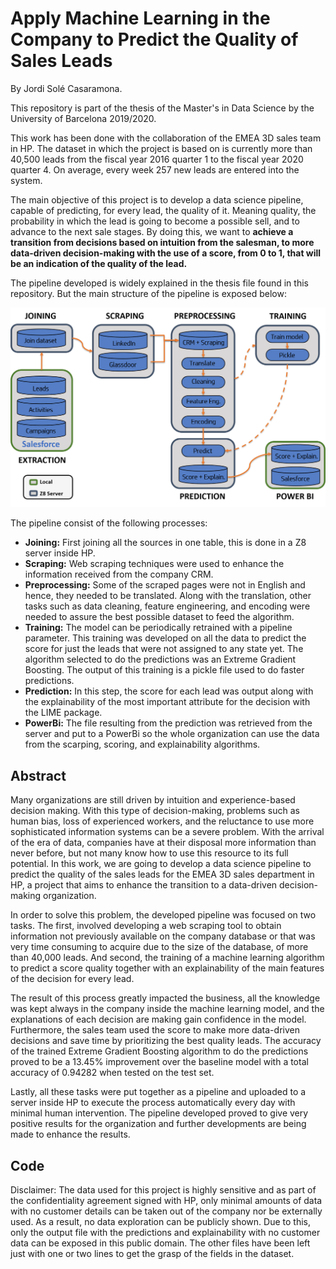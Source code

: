 # Apply Machine Learning in the Company to Predict the Quality of Sales Leads

By Jordi Solé Casaramona.

This repository is part of the thesis of the Master's in Data Science by the University of Barcelona 2019/2020.

This work has been done with the collaboration of the EMEA 3D sales team in HP. The dataset in which the project is based on is currently more than 40,500 leads from the fiscal year 2016 quarter 1 to the fiscal year 2020 quarter 4. On average, every week 257 new leads are entered into the system.

The main objective of this project is to develop a data science pipeline, capable of predicting, for every lead, the quality of it. Meaning quality, the probability in which the lead is going to become a possible sell, and to advance to the next sale stages. By doing this, we want to **achieve a transition from decisions based on intuition from the salesman, to more data-driven decision-making with the use of a score, from 0 to 1, that will be an indication of the quality of the lead.**

The pipeline developed is widely explained in the thesis file found in this repository. But the main structure of the pipeline is exposed below:

![Image of pipeline](https://github.com/jordisc97/Apply-Machine-Learning-in-the-Company-to-Predict-the-Quality-of-Sales-Leads/blob/master/Pipeline_Project.png)

The pipeline consist of the following processes:

* **Joining:** First joining all the sources in one table, this is done in a Z8 server inside HP.
* **Scraping:**  Web scraping techniques were used to enhance the information received from the company CRM.
* **Preprocessing:** Some of the scraped pages were not in English and hence, they needed to be translated. Along with the translation, other tasks such as data cleaning, feature engineering, and encoding were needed to assure the best possible dataset to feed the algorithm.
* **Training:** The model can be periodically retrained with a pipeline parameter. This training was developed on all the data to predict the score for just the leads that were not assigned to any state yet. The algorithm selected to do the predictions was an Extreme Gradient Boosting. The output of this training is a pickle file used to do faster predictions.
* **Prediction:** In this step, the score for each lead was output along with the explainability of the most important attribute for the decision with the LIME package.
* **PowerBi:** The file resulting from the prediction was retrieved from the server and put to a PowerBi so the whole organization can use the data from the scarping, scoring, and explainability algorithms.

## Abstract
Many organizations are still driven by intuition and experience-based decision making. With this type of decision-making, problems such as human bias, loss of experienced workers, and the reluctance to use more sophisticated information systems can be a severe problem. With the arrival of the era of data, companies have at their disposal more information than never before, but not many know how to use this resource to its full potential. In this work, we are going to develop a data science pipeline to predict the quality of the sales leads for the EMEA 3D sales department in HP, a project that aims to enhance the transition to a data-driven decision-making organization. 

In order to solve this problem, the developed pipeline was focused on two tasks. The first, involved developing a web scraping tool to obtain information not previously available on the company database or that was very time consuming to acquire due to the size of the database, of more than 40,000 leads. And second, the training of a machine learning algorithm to predict a score quality together with an explainability of the main features of the decision for every lead. 

The result of this process greatly impacted the business, all the knowledge was kept always in the company inside the machine learning model, and the explanations of each decision are making gain confidence in the model. Furthermore, the sales team used the score to make more data-driven decisions and save time by prioritizing the best quality leads. The accuracy of the trained Extreme Gradient Boosting algorithm to do the predictions proved to be a 13.45\% improvement over the baseline model with a total accuracy of 0.94282 when tested on the test set.

Lastly, all these tasks were put together as a pipeline and uploaded to a server inside HP to execute the process automatically every day with minimal human intervention. The pipeline developed proved to give very positive results for the organization and further developments are being made to enhance the results.


## Code
Disclaimer: The data used for this project is highly sensitive and as part of the confidentiality agreement signed with HP, only minimal amounts of data with no customer details can be taken out of the company nor be externally used. As a result, no data exploration can be publicly shown.
Due to this, only the output file with the predictions and explainability with no customer data can be exposed in this public domain. The other files have been left just with one or two lines to get the grasp of the fields in the dataset.
